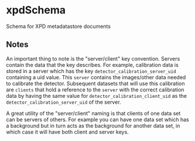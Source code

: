 # xpdSchema
Schema for XPD metadatastore documents

## Notes
An important thing to note is the "server/client" key convention.
Servers contain the data that the key describes. 
For example, calibration data is stored in a server which has the key `detector_calibration_server_uid` containing a uid value. 
This `server` contains the images/other data needed to calibrate the detector.
Subsequent datasets that will use this calibration are `clients` that hold a reference to the `server` with the correct calibration data by having the same value for `detector_calibration_client_uid` as the `detector_calibration_server_uid` of the server.

A great utility of the "server/client" naming is that clients of one data set can be servers of others. 
 For example you can have one data set which has a background but in turn acts as the background for another data set, in which case it will have both client and server keys.
